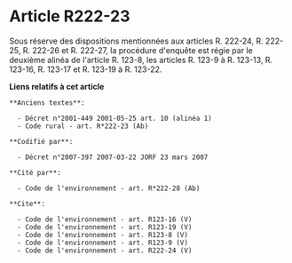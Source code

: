 # Article R222-23

Sous réserve des dispositions mentionnées aux articles R. 222-24, R. 222-25, R. 222-26 et R. 222-27, la procédure d'enquête
est régie par le deuxième alinéa de l'article R. 123-8, les articles R. 123-9 à R. 123-13, R. 123-16, R. 123-17 et R. 123-19
à R. 123-22.

**Liens relatifs à cet article**

	**Anciens textes**:

	  - Décret n°2001-449 2001-05-25 art. 10 (alinéa 1)
	  - Code rural - art. R*222-23 (Ab)

	**Codifié par**:

	  - Décret n°2007-397 2007-03-22 JORF 23 mars 2007

	**Cité par**:

	  - Code de l'environnement - art. R*222-28 (Ab)

	**Cite**:

	  - Code de l'environnement - art. R123-16 (V)
	  - Code de l'environnement - art. R123-19 (V)
	  - Code de l'environnement - art. R123-8 (V)
	  - Code de l'environnement - art. R123-9 (V)
	  - Code de l'environnement - art. R222-24 (V)
